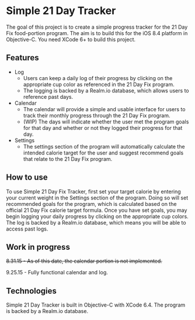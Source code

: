 # Simple 21 Day Tracker
The goal of this project is to create a simple progress tracker for the 21 Day Fix food-portion program. The aim is to build this for the iOS 8.4 platform in Objective-C. You need XCode 6+ to build this project.

## Features
- Log
	- Users can keep a daily log of their progress by clicking on the appropriate cup color as referenced in the 21 Day Fix program.
	- The logging is backed by a Realm.io database, which allows users to reference past days.
- Calendar
	- The calendar will provide a simple and usable interface for users to track their monthly progress through the 21 Day Fix program.
	- (WIP) The days will indicate whether the user met the program goals for that day and whether or not they logged their progress for that day.
- Settings
	- The settings section of the program will automatically calculate the intended calorie target for the user and suggest recommend goals that relate to the 21 Day Fix program.

## How to use
To use Simple 21 Day Fix Tracker, first set your target calorie by entering your current weight in the Settings section of the program. Doing so will set recommended goals for the program, which is calculated based on the official 21 Day Fix calorie target formula.
Once you have set goals, you may begin logging your daily progress by clicking on the appropriate cup colors. The log is backed by a Realm.io database, which means you will be able to access past logs.

## Work in progress
~~8.31.15 - As of this date, the calendar portion is not implemented.~~

9.25.15 - Fully functional calendar and log.

## Technologies
Simple 21 Day Tracker is built in Objective-C with XCode 6.4. The program is backed by a Realm.io database.
